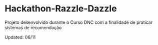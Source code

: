 # Hackathon-Razzle-Dazzle

Projeto desenvolvido durante o Curso DNC com a finalidade de praticar sistemas de recomendação

Updated: 06/11
